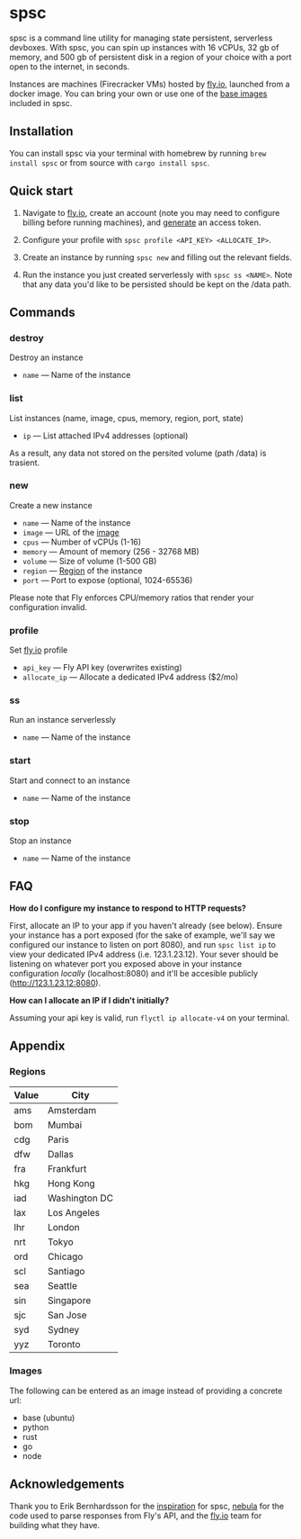 # spsc

spsc is a command line utility for managing state persistent, serverless devboxes. With spsc, you can spin up instances with 16 vCPUs, 32 gb of memory, and 500 gb of persistent disk in a region of your choice with a port open to the internet, in seconds.

Instances are machines (Firecracker VMs) hosted by [fly.io](fly.io), launched from a docker image. You can bring your own or use one of the [base images](#images) included in spsc. 

## Installation

You can install spsc via your terminal with homebrew by running ```brew install spsc``` or from source with ```cargo install spsc```.

## Quick start

1. Navigate to [fly.io](fly.io), create an account (note you may need to configure billing before running machines), and [generate](https://fly.io/user/personal_access_tokens) an access token.

2. Configure your profile with ```spsc profile <API_KEY> <ALLOCATE_IP>```.

3. Create an instance by running ```spsc new``` and filling out the relevant fields.

4. Run the instance you just created serverlessly with ```spsc ss <NAME>```. Note that any data you'd like to be persisted should be kept on the /data path.

## Commands

### destroy

Destroy an instance

- `name` — Name of the instance

### list

List instances (name, image, cpus, memory, region, port, state)

- `ip` — List attached IPv4 addresses (optional)

As a result, any data not stored on the persited volume (path /data) is trasient.

### new

Create a new instance

- `name` — Name of the instance
- `image` — URL of the [image](#images)
- `cpus` — Number of vCPUs (1-16)
- `memory` — Amount of memory (256 - 32768 MB)
- `volume` — Size of volume (1-500 GB)
- `region` — [Region](#regions) of the instance
- `port` — Port to expose (optional, 1024-65536)

Please note that Fly enforces CPU/memory ratios that render your configuration invalid.

### profile

Set [fly.io](fly.io) profile

- `api_key` — Fly API key (overwrites existing)
- `allocate_ip` — Allocate a dedicated IPv4 address ($2/mo)

### ss

Run an instance serverlessly

- `name` — Name of the instance

### start

Start and connect to an instance

- `name` — Name of the instance

### stop

Stop an instance

- `name` — Name of the instance

## FAQ

**How do I configure my instance to respond to HTTP requests?**

First, allocate an IP to your app if you haven't already (see below). Ensure your instance has a port exposed (for the sake of example, we'll say we configured our instance to listen on port 8080), and run ```spsc list ip``` to view your dedicated IPv4 address (i.e. 123.1.23.12). Your sever should be listening on whatever port you exposed above in your instance configuration _locally_ (localhost:8080) and it'll be accesible publicly (http://123.1.23.12:8080).

**How can I allocate an IP if I didn't initially?**

Assuming your api key is valid, run ```flyctl ip allocate-v4``` on your terminal.

## Appendix

### Regions

| Value   | City         |
| ------- | ------------ |
| ams     | Amsterdam    |
| bom     | Mumbai       |
| cdg     | Paris        |
| dfw     | Dallas       |
| fra     | Frankfurt    |
| hkg     | Hong Kong    |
| iad     | Washington DC|
| lax     | Los Angeles  |
| lhr     | London       |
| nrt     | Tokyo        |
| ord     | Chicago      |
| scl     | Santiago     |
| sea     | Seattle      |
| sin     | Singapore    |
| sjc     | San Jose     |
| syd     | Sydney       |
| yyz     | Toronto      |

### Images

The following can be entered as an image instead of providing a concrete url:
- base (ubuntu)
- python
- rust
- go
- node

## Acknowledgements

Thank you to Erik Bernhardsson for the [inspiration](https://twitter.com/bernhardsson/status/1543074570512617475) for spsc, [nebula](https://github.com/nebulatgs/fade) for the code used to parse responses from Fly's API, and the [fly.io](fly.io) team for building what they have.